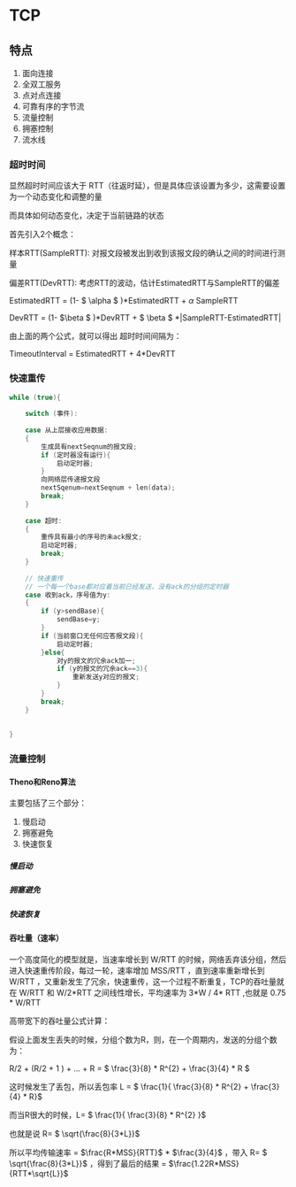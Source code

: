 # TCP 



## 特点



1. 面向连接
2. 全双工服务
3. 点对点连接
4. 可靠有序的字节流
5. 流量控制
6. 拥塞控制
7. 流水线





### 超时时间



显然超时时间应该大于 RTT（往返时延），但是具体应该设置为多少，这需要设置为一个动态变化和调整的量

而具体如何动态变化，决定于当前链路的状态



首先引入2个概念：

样本RTT(SampleRTT): 对报文段被发出到收到该报文段的确认之间的时间进行测量

偏差RTT(DevRTT): 考虑RTT的波动，估计EstimatedRTT与SampleRTT的偏差



EstimatedRTT = (1-  $ \alpha $  )*EstimatedRTT + $\alpha$ SampleRTT

DevRTT = (1- $\beta $ )*DevRTT + $ \beta $ *|SampleRTT-EstimatedRTT|



由上面的两个公式，就可以得出 超时时间间隔为：

TimeoutInterval = EstimatedRTT + 4*DevRTT





### 快速重传



```c
while (true){
    
    switch (事件):
    
    case 从上层接收应用数据:
    {
        生成具有nextSeqnum的报文段;
        if (定时器没有运行){
            启动定时器;
        }
        向网络层传递报文段
        nextSqenum=nextSeqnum + len(data);
        break;
    }
    
    case 超时:
    {
        重传具有最小的序号的未ack报文;
        启动定时器;
        break;
    }
    
    // 快速重传
    // 一个每一个base都对应着当前已经发送，没有ack的分组的定时器
    case 收到ack，序号值为y:
    {
        if (y>sendBase){
            sendBase=y;
        }
        if (当前窗口无任何应答报文段){
            启动定时器;
        }else{
            对y的报文的冗余ack加一;
            if (y的报文的冗余ack==3){
                重新发送y对应的报文;
            }
        }
        break;
    }
    
    
}
```







### 流量控制









#### Theno和Reno算法



主要包括了三个部分：

1. 慢启动
2. 拥塞避免
3. 快速恢复





##### 慢启动



##### 拥塞避免



##### 快速恢复















#### 吞吐量（速率）



一个高度简化的模型就是，当速率增长到 W/RTT 的时候，网络丢弃该分组，然后进入快速重传阶段，每过一轮，速率增加 MSS/RTT ，直到速率重新增长到  W/RTT ，又重新发生了冗余，快速重传，这一个过程不断重复，TCP的吞吐量就在 W/RTT 和 W/2*RTT 之间线性增长，平均速率为 3\*W / 4\* RTT ,也就是 0.75 * W/RTT 



高带宽下的吞吐量公式计算：



假设上面发生丢失的时候，分组个数为R，则，在一个周期内，发送的分组个数为：

R/2 + (R/2 + 1 ) + ... + R =  $ \frac{3}{8} * R^{2} + \frac{3}{4} * R $ 

这时候发生了丢包，所以丢包率 L = $ \frac{1}{ \frac{3}{8} * R^{2} + \frac{3}{4} * R}$

而当R很大的时候，L= $ \frac{1}{ \frac{3}{8} * R^{2} }$

也就是说 R= $ \sqrt{\frac{8}{3*L}}$ 



所以平均传输速率 = $\frac{R*MSS}{RTT}$ * $\frac{3}{4}$  ，带入 R= $ \sqrt{\frac{8}{3*L}}$  ，得到了最后的结果 = $\frac{1.22R*MSS}{RTT*\sqrt{L}}$ 







 













